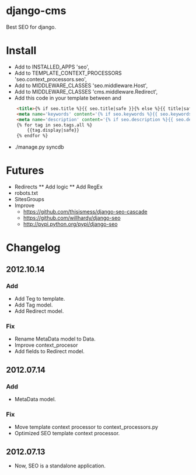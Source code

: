 # django-cms
Best SEO for django.

# Install
* Add to INSTALLED_APPS 'seo', 
* Add to TEMPLATE_CONTEXT_PROCESSORS 'seo.context_processors.seo',
* Add to MIDDLEWARE_CLASSES 'seo.middleware.Host',
* Add to MIDDLEWARE_CLASSES 'cms.middleware.Redirect',
* Add this code in your template between <head> and </head>

```html
	<title>{% if seo.title %}{{ seo.title|safe }}{% else %}{{ title|safe }}{% endif %} &rarr; {{site.name}}</title>
	<meta name='keywords' content='{% if seo.keywords %}{{ seo.keywords }}{% else %}{{ keywords }}{% endif %}'>
	<meta name='description' content='{% if seo.description %}{{ seo.description }}{% else %}{{ description }}{% endif %}'>
	{% for tag in seo.tags.all %}
		{{tag.display|safe}}
	{% endfor %}
```

* ./manage.py syncdb

# Futures
* Redirects
** Add logic
** Add RegEx
* robots.txt
* SitesGroups
* Improve
	* https://github.com/thisismess/django-seo-cascade
	* https://github.com/willhardy/django-seo
	* http://pypi.python.org/pypi/django-seo

# Changelog
## 2012.10.14
### Add
* Add Teg to template.
* Add Tag model.
* Add Redirect model.
### Fix
* Rename MetaData model to Data.
* Improve context_procesor
* Add fields to Redirect model.

## 2012.07.14
### Add
* MetaData model.

### Fix
* Move template context  processor to context_processors.py
* Optimized SEO template context  processor.

## 2012.07.13
* Now, SEO is a standalone application.